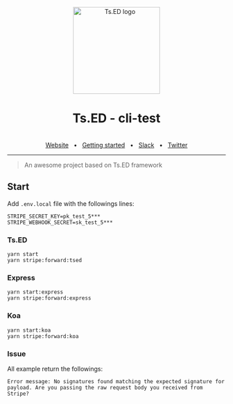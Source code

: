<p style="text-align: center" align="center">
  <a href="https://tsed.io" target="_blank"><img src="https://tsed.io/tsed-og.png" width="200" alt="Ts.ED logo"/></a>
</p>

<div align="center">
  <h1>Ts.ED - cli-test</h1>
  <br />
  <div align="center">
    <a href="https://cli.tsed.io/">Website</a>
    <span>&nbsp;&nbsp;•&nbsp;&nbsp;</span>
    <a href="https://cli.tsed.io/getting-started.html">Getting started</a>
    <span>&nbsp;&nbsp;•&nbsp;&nbsp;</span>
    <a href="https://api.tsed.io/rest/slack/tsedio/tsed">Slack</a>
    <span>&nbsp;&nbsp;•&nbsp;&nbsp;</span>
    <a href="https://twitter.com/TsED_io">Twitter</a>
  </div>
  <hr />
</div>

> An awesome project based on Ts.ED framework

## Start

Add `.env.local` file with the followings lines:

```dotenv
STRIPE_SECRET_KEY=pk_test_5***
STRIPE_WEBHOOK_SECRET=sk_test_5***
```

### Ts.ED

```
yarn start
yarn stripe:forward:tsed
```

### Express

```
yarn start:express
yarn stripe:forward:express
```

### Koa

```
yarn start:koa
yarn stripe:forward:koa
```

### Issue

All example return the followings:

```
Error message: No signatures found matching the expected signature for payload. Are you passing the raw request body you received from Stripe? 
```
